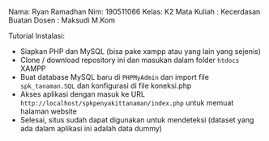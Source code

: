 Nama: Ryan Ramadhan
Nim: 190511066
Kelas: K2
Mata Kuliah : Kecerdasan Buatan
Dosen : Maksudi M.Kom

Tutorial Instalasi:
- Siapkan PHP dan MySQL (bisa pake xampp atau yang lain yang sejenis)
- Clone / download repository ini dan masukan dalam folder `htdocs` XAMPP
- Buat database MySQL baru di `PHPMyAdmin` dan import file `spk_tanaman.SQL` dan konfigurasi di file koneksi.php
- Akses aplikasi dengan masuk ke URL `http://localhost/spkpenyakittanaman/index.php` untuk memuat halaman website
- Selesai, situs sudah dapat digunakan untuk mendeteksi (dataset yang ada dalam aplikasi ini adalah data dummy)


